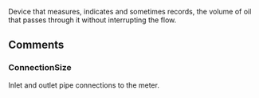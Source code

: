 Device that measures, indicates and sometimes records, the volume of oil that passes through it without interrupting the flow.

<!-- end of short definition -->



## Comments

### ConnectionSize

Inlet and outlet pipe connections to the meter.

